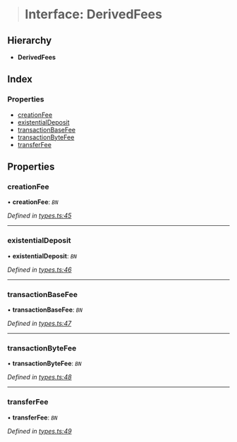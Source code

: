 > # Interface: DerivedFees

## Hierarchy

* **DerivedFees**

## Index

### Properties

* [creationFee](_types_.derivedfees.md#creationfee)
* [existentialDeposit](_types_.derivedfees.md#existentialdeposit)
* [transactionBaseFee](_types_.derivedfees.md#transactionbasefee)
* [transactionByteFee](_types_.derivedfees.md#transactionbytefee)
* [transferFee](_types_.derivedfees.md#transferfee)

## Properties

###  creationFee

• **creationFee**: *`BN`*

*Defined in [types.ts:45](https://github.com/polkadot-js/api/blob/98cffea/packages/api-derive/src/types.ts#L45)*

___

###  existentialDeposit

• **existentialDeposit**: *`BN`*

*Defined in [types.ts:46](https://github.com/polkadot-js/api/blob/98cffea/packages/api-derive/src/types.ts#L46)*

___

###  transactionBaseFee

• **transactionBaseFee**: *`BN`*

*Defined in [types.ts:47](https://github.com/polkadot-js/api/blob/98cffea/packages/api-derive/src/types.ts#L47)*

___

###  transactionByteFee

• **transactionByteFee**: *`BN`*

*Defined in [types.ts:48](https://github.com/polkadot-js/api/blob/98cffea/packages/api-derive/src/types.ts#L48)*

___

###  transferFee

• **transferFee**: *`BN`*

*Defined in [types.ts:49](https://github.com/polkadot-js/api/blob/98cffea/packages/api-derive/src/types.ts#L49)*